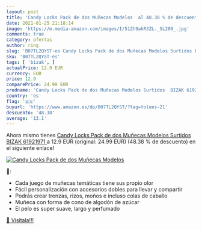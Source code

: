 ```yaml
---
layout: post
title: 'Candy Locks Pack de dos Muñecas Modelos  al 48.38 % de descuento'
date: 2021-01-25 21:18:14
image: 'https://m.media-amazon.com/images/I/51Zh9akR3ZL._SL200_.jpg'
comments: true
category: ofertas
author: ring
slug: 'B07TL2QYST-es Candy Locks Pack de dos Muñecas Modelos Surtidos BIZAK...'
sku: 'B07TL2QYST-es'
tags: [ 'bizak', ]
actualPrice: 12.9 EUR
currency: EUR
price: 12.9
comparePrice: 24.99 EUR
prodname: 'Candy Locks Pack de dos Muñecas Modelos Surtidos  BIZAK 61921971 '
country: 'es'
flag: '🇪🇸'
buyurl: 'https://www.amazon.es/dp/B07TL2QYST/?tag=tolees-21'
descuento: '48.38'
average: '13.1'
---
```


Ahora mismo tienes [Candy Locks Pack de dos Muñecas Modelos Surtidos  BIZAK 61921971 ](https://www.amazon.es/dp/B07TL2QYST/?tag=tolees-21) a 12.9 EUR (original: 24.99 EUR) (48.38 %  de descuento) en el siguiente enlace!

[![Candy Locks Pack de dos Muñecas Modelos ](https://m.media-amazon.com/images/I/51Zh9akR3ZL._SL200_.jpg)](https://www.amazon.es/dp/B07TL2QYST/?tag=tolees-21)

🔎:

- Cada juego de muñecas temáticas tiene sus propio olor
- Fácil personalización con accesorios dobles para llevar y compartir
- Podrás crear trenzas, rizos, moños e incluso colas de caballo
- Muñeca con forma de cono de algodón de azúcar
- El pelo es super suave, largo y perfumado

[🛒 Visítala!!!](https://www.amazon.es/dp/B07TL2QYST/?tag=tolees-21)
